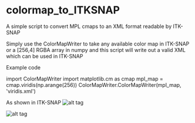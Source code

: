 # colormap_to_ITKSNAP
A simple script to convert MPL cmaps to an XML format readable by ITK-SNAP

Simply use the ColorMapWriter to take any available color map in ITK-SNAP or a [256,4] RGBA array in numpy and this script will write out a valid XML which can be used in ITK-SNAP

Example code

import ColorMapWriter
import matplotlib.cm as cmap
mpl_map = cmap.viridis(np.arange(256))
ColorMapWriter.ColorMapWriter(mpl_map, 'viridis.xml')

As shown in ITK-SNAP
![alt tag](https://raw.github.com/gordon-n-stevenson/colormap_to_ITKSNAP/itksnap_3dview.png)

![alt tag](https://raw.github.com/gordon-n-stevenson/colormap_to_ITKSNAP/itksnap_cmap.png)
